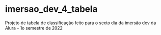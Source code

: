 # imersao_dev_4_tabela
Projeto de tabela de classificação feito para o sexto dia da imersão dev da Alura - 1o semestre de 2022
